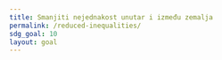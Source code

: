 ```yaml
---
title: Smanjiti nejednakost unutar i između zemalja
permalink: /reduced-inequalities/
sdg_goal: 10
layout: goal
---
```


